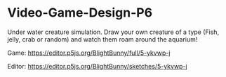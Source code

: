 # Video-Game-Design-P6
Under water creature simulation. Draw your own creature of a type (Fish, jelly, crab or random) and watch them roam around the aquarium!

Game: 
https://editor.p5js.org/BlightBunny/full/5-ykvwp-j

Editor:
https://editor.p5js.org/BlightBunny/sketches/5-ykvwp-j
